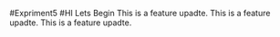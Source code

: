 #Expriment5
#HI Lets Begin
This is a feature upadte.
This is a feature upadte.
This is a feature upadte.
